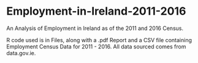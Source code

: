 # Employment-in-Ireland-2011-2016
An Analysis of Employment in Ireland as of the 2011 and 2016 Census.

R code used is in Files, along with a .pdf Report and a CSV file containing Employment Census Data for 2011 - 2016. All data sourced comes from data.gov.ie.
